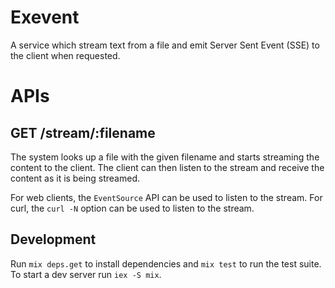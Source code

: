 # Exevent

A service which stream text from a file and emit Server Sent Event (SSE) to the client when requested.

# APIs

## GET /stream/:filename
The system looks up a file with the given filename and starts streaming the content to the client. The client can then listen to the stream and receive the content as it is being streamed.

For web clients, the `EventSource` API can be used to listen to the stream.
For curl, the `curl -N` option can be used to listen to the stream.

## Development

Run `mix deps.get` to install dependencies and `mix test` to run the test suite. To start a dev server run `iex -S mix`.
